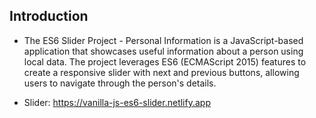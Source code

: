 ## Introduction

- The ES6 Slider Project - Personal Information is a JavaScript-based application that showcases useful information about a person using local data. The project leverages ES6 (ECMAScript 2015) features to create a responsive slider with next and previous buttons, allowing users to navigate through the person's details.

- Slider: https://vanilla-js-es6-slider.netlify.app
